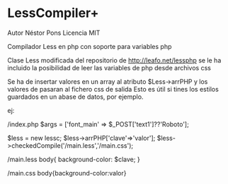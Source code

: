 # LessCompiler+

Autor Néstor Pons 
Licencia MIT 

Compilador Less en php con soporte para variables php

Clase Less modificada del repositorio de http://leafo.net/lessphp se le ha incluido la posibilidad de leer las variables de php desde archivos css

Se ha de insertar valores en un array al atributo $Less->arrPHP y los valores de pasaran al fichero css de salida
Esto es útil si tines los estilos guardados en un abase de datos, por ejemplo. 

ej: 

/index.php
$args = ['font_main' => $_POST['text1']??'Roboto']; 
    
$less = new lessc;
$less->arrPHP['clave'=>'valor'];
$less->checkedCompile('/main.less','/main.css');

/main.less 
body{
    background-color: $clave;
}

/main.css
body{background-color:valor}